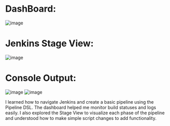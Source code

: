 

# DashBoard:
![image](https://github.com/user-attachments/assets/a0af626d-65ca-4f4f-8662-5e99372120ab)

# Jenkins Stage View:
![image](https://github.com/user-attachments/assets/a6cfc61d-5a34-4b5a-a26b-a264d49b8e97)

# Console Output:
![image](https://github.com/user-attachments/assets/9990d501-a882-49eb-9241-7b9319a7c8ae)
![image](https://github.com/user-attachments/assets/90de21b2-c273-41c7-ba65-2e569132359a)

I learned how to navigate Jenkins and create a basic pipeline using the Pipeline DSL. The dashboard helped me monitor build statuses and logs easily. I also explored the Stage View to visualize each phase of the pipeline and understood how to make simple script changes to add functionality.
